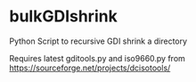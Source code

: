 # bulkGDIshrink
Python Script to recursive GDI shrink a directory

Requires latest gditools.py and iso9660.py from https://sourceforge.net/projects/dcisotools/
